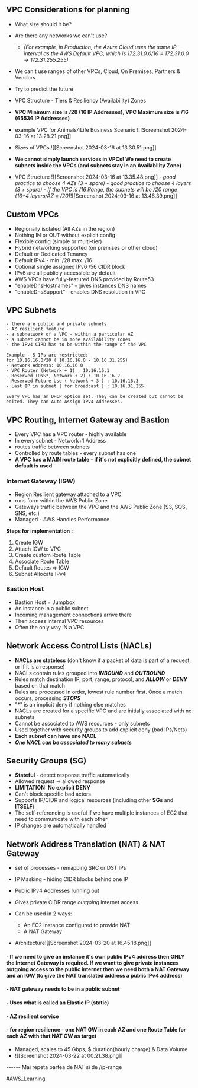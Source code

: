 ## VPC Considerations for planning

- What size should it be?
- Are there any networks we can't use? 
	
	- *(For example, in Production, the Azure Cloud uses the same IP interval as the AWS Default VPC, which is 172.31.0.0/16 = 172.31.0.0 -> 172.31.255.255)*
	
- We can't use ranges of other VPCs, Cloud, On Premises, Partners & Vendors
- Try to predict the future
- VPC Structure - Tiers & Resiliency (Availability) Zones
- **VPC Minimum size is /28 (16 IP Addresses), VPC Maximum size is /16 (65536 IP Addresses)**

- example VPC for Animals4Life Business Scenario
	  ![[Screenshot 2024-03-16 at 13.28.21.png]]

- Sizes of VPCs ![[Screenshot 2024-03-16 at 13.30.51.png]]
- **We cannot simply launch services in VPCs! We need to create subnets inside the VPCs (and subnets stay in an Availability Zone)**
- VPC Structure ![[Screenshot 2024-03-16 at 13.35.48.png]]
		- *good practice to choose 4 AZs (3 + spare)*
		- *good practice to choose 4 layers (3 + spare)*
		- *If the VPC is /16 Range, the subnets will be /20 range (16+4 layers/AZ = /20)*![[Screenshot 2024-03-16 at 13.46.39.png]]



## Custom VPCs
 - Regionally isolated (All AZs in the region)
 - Nothing IN or OUT without explicit config
 - Flexible config (simple or multi-tier)
 - Hybrid networking supported (on premises or other cloud)
 - Default or Dedicated Tenancy
 - Default IPv4 - min. /28 max. /16
 - Optional single assigned IPv6 /56 CIDR block
 - IPv6 are all publicly accessible by default
 - AWS VPCs have fully-featured DNS provided by Route53
 - "enableDnsHostnames" - gives instances DNS names
 - "enableDnsSupport" - enables DNS resolution in VPC

## VPC Subnets

	- there are public and private subnets
	- AZ resilient feature
	- a subnetwork of a VPC - within a particular AZ
	- a subnet cannot be in more availability zones
	- the IPv4 CIRD has to be within the range of the VPC
	
	Example - 5 IPs are restricted:
	for 10.16.16.0/20 ( 10.16.16.0 - 10.16.31.255)
	- Network Address: 10.16.16.0
	- VPC Router (Network + 1) : 10.16.16.1
	- Reserved (DNS*, Network + 2) : 10.16.16.2
	- Reserved Future Use ( Network + 3 ) : 10.16.16.3
	- Last IP in subnet ( for broadcast ) : 10.16.31.255

	Every VPC has an DHCP option set. They can be created but cannot be edited. They can Auto Assign IPv4 Addresses.


## VPC Routing, Internet Gateway and Bastion

- Every VPC has a VPC router - highly available
- In every subnet - Network+1 Address
- routes traffic between subnets
- Controlled by route tables - every subnet has one
- **A VPC has a MAIN route table - if it's not explicitly defined, the subnet default is used**

### Internet Gateway (IGW)

- Region Resilient gateway attached to a VPC
- runs form within the AWS Public Zone
- Gateways traffic between the VPC and the AWS Public Zone (S3, SQS, SNS, etc.)
- Managed - AWS Handles Performance

**Steps for implementation :**
1. Create IGW
2. Attach IGW to VPC
3. Create custom Route Table 
4. Associate Route Table
5. Default Routes => IGW
6. Subnet Allocate IPv4
























### Bastion Host

- Bastion Host = Jumpbox
- An instance in a public subnet
- Incoming management connections arrive there
- Then access internal VPC resources
- Often the only way IN a VPC




## Network Access Control Lists (NACLs)

- **NACLs are stateless** (don't know if a packet of data is part of a request, or if it is a response)
- NACLs contain rules grouped into ***INBOUND*** and ***OUTBOUND***
- Rules match destination IP, port, range, protocol, and ***ALLOW*** or ***DENY*** based on that match
- Rules are processed in order, lowest rule number first. Once a match occurs, processing ***STOPS***
- "*" is an implicit deny if nothing else matches
- NACLs are created for a specific VPC and are initially associated with no subnets
- Cannot be associated to AWS resources - only subnets
- Used together with security groups to add explicit deny (bad IPs/Nets)
- **Each subnet can have one NACL**
- ***One NACL can be associated to many subnets***

## Security Groups (SG)

- **Stateful** - detect response traffic automatically
- Allowed request => allowed response
- **LIMITATION: No explicit DENY**
- Can't block specific bad actors
- Supports IP/CIDR and logical resources (including other **SGs** and **ITSELF**)
- The self-referencing is useful if we have multiple instances of EC2 that need to communicate with each other
- IP changes are automatically handled


## Network Address Translation (NAT) & NAT Gateway

- set of processes - remapping SRC or DST IPs
- IP Masking - hiding CIDR blocks behind one IP
- Public IPv4 Addresses running out
- Gives private CIDR range *outgoing* internet access

- Can be used in 2 ways:
	- An EC2 Instance configured to provide NAT
	- A NAT Gateway

- Architecture![[Screenshot 2024-03-20 at 16.45.18.png]]

#### - If we need to give an instance it's own public IPv4 address then ONLY the Internet Gateway is required. If we want to give private instances outgoing access to the public internet then we need both a NAT Gateway and an IGW (to give the NAT translated address a public IPv4 address)

#### - NAT gateway needs to be in a public subnet

#### - Uses what is called an Elastic IP (static)

#### - AZ resilient service

#### - for region resilience - one NAT GW in each AZ and one Route Table for each AZ with that NAT GW as target

- Managed, scales to 45 Gbps, $ duration(hourly charge) & Data Volume
- ![[Screenshot 2024-03-22 at 00.21.38.png]]

------ Mai repeta partea de NAT si de /ip-range













#AWS_Learning 

